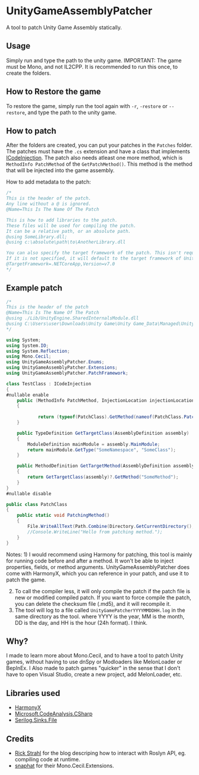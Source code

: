 ﻿# UnityGameAssemblyPatcher
A tool to patch Unity Game Assembly statically.

## Usage
Simply run and type the path to the unity game.
IMPORTANT: The game must be Mono, and not IL2CPP.
It is recommended to run this once, to create the folders.

## How to Restore the game
To restore the game, simply run the tool again with `-r`, `-restore` or `--restore`, and type the path to the unity game.

## How to patch
After the folders are created, you can put your patches in the `Patches` folder.
The patches must have the `.cs` extension and have a class that implements [ICodeInjection](src/PatchFramework/ICodeInjection.cs).
The patch also needs atleast one more method, which is `MethodInfo PatchMethod` of the `GetPatchMethod()`.
This method is the method that will be injected into the game assembly.

How to add metadata to the patch:
```cs
/*
This is the header of the patch.
Any line without a @ is ignored.
@Name=This Is The Name Of The Patch

This is how to add libraries to the patch.
These files will be used for compiling the patch.
It can be a relative path, or an absolute path.
@using SomeLibrary.dll;
@using c:\absolute\path\to\AnotherLibrary.dll

You can also specify the target framework of the patch. This isn't required, nor is it used for the compiler.
If it is not specified, it will default to the target framework of UnityGameAssemblyPatcher
@TargetFramework=.NETCoreApp,Version=v7.0
*/
```

## Example patch
```cs
/*
This is the header of the patch
@Name=This Is The Name Of The Patch 
@using ./Lib/UnityEngine.SharedInternalsModule.dll
@using C:\Users\user\Downloads\Unity Game\Unity Game_Data\Managed\UnityEngine.CoreModule.dll;
*/

using System;
using System.IO;
using System.Reflection;
using Mono.Cecil;
using UnityGameAssemblyPatcher.Enums;
using UnityGameAssemblyPatcher.Extensions;
using UnityGameAssemblyPatcher.PatchFramework;

class TestClass : ICodeInjection
{
#nullable enable
    public (MethodInfo PatchMethod, InjectionLocation injectionLocation) GetPatchMethod()
    {
                          
            return (typeof(PatchClass).GetMethod(nameof(PatchClass.PatchingMethod)), InjectionLocation.Postfix);
    }

    public TypeDefinition GetTargetClass(AssemblyDefinition assembly)
    {   
        ModuleDefinition mainModule = assembly.MainModule;
        return mainModule.GetType("SomeNamespace", "SomeClass");
    }

    public MethodDefinition GetTargetMethod(AssemblyDefinition assembly)
    {
        return GetTargetClass(assembly)?.GetMethod("SomeMethod");
    }
}
#nullable disable

public class PatchClass
{
    public static void PatchingMethod()
    {
        File.WriteAllText(Path.Combine(Directory.GetCurrentDirectory(), "HelloFromPatch.txt"), "This is from the patch method.");
        //Console.WriteLine("Hello from patching method.");
    }
}
```

Notes:
1)
    I would recommend using Harmony for patching, this tool is mainly for running code before and after a method.
    It won't be able to inject properties, fields, or method arguments.
    UnityGameAssemblyPatcher does come with HarmonyX, which you can reference in your patch, and use it to patch the game.

2)
    To call the compiler less, it will only compile the patch if the patch file is new or modified compiled patch.
    If you want to force compile the patch, you can delete the checksum file (.md5), and it will recompile it.
3) 
    The tool will log to a file called `UnityGamePatcherYYYYMMDDHH.log` in the same directory as the tool.
    where YYYY is the year, MM is the month, DD is the day, and HH is the hour (24h format). I think.

## Why?
I made to learn more about Mono.Cecil, and to have a tool to patch Unity games, without having to use dnSpy or Modloaders like MelonLoader or BepInEx.
I Also made to patch games "quicker" in the sense that I don't have to open Visual Studio, create a new project, add MelonLoader, etc.

## Libraries used
- [HarmonyX]()
- [Microsoft.CodeAnalysis.CSharp]()
- [Serilog.Sinks.File]()

## Credits
- [Rick Strahl](https://weblog.west-wind.com/posts/2022/Jun/07/Runtime-CSharp-Code-Compilation-Revisited-for-Roslyn)
    for the blog descriping how to interact with Roslyn API, eg. compiling code at runtime.
- [snaphat](https://github.com/snaphat/MonoCecilExtensions)
	for their Mono.Cecil.Extensions.
